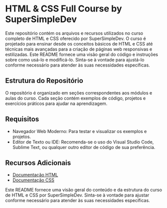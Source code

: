 # HTML & CSS Full Course by SuperSimpleDev
Este repositório contém os arquivos e recursos utilizados no curso completo de HTML e CSS oferecido por SuperSimpleDev. O curso é projetado para ensinar desde os conceitos básicos de HTML e CSS até técnicas mais avançadas para a criação de páginas web responsivas e estilizadas.
Este README fornece uma visão geral do código e instruções sobre como usá-lo e modificá-lo. Sinta-se à vontade para ajustá-lo conforme necessário para atender às suas necessidades específicas.
## Estrutura do Repositório
O repositório é organizado em seções correspondentes aos módulos e aulas do curso. Cada seção contém exemplos de código, projetos e exercícios práticos para ajudar na aprendizagem.
## Requisitos
- Navegador Web Moderno: Para testar e visualizar os exemplos e projetos.
- Editor de Texto ou IDE: Recomenda-se o uso do Visual Studio Code, Sublime Text, ou qualquer outro editor de código de sua preferência.
## Recursos Adicionais
- [Documentação HTML](https://developer.mozilla.org/pt-BR/docs/Web/HTML/Element)
- [Documentação CSS](https://developer.mozilla.org/pt-BR/docs/Web/CSS/Reference)

Este README fornece uma visão geral do conteúdo e da estrutura do curso de HTML e CSS por SuperSimpleDev. Sinta-se à vontade para ajustar conforme necessário para atender às suas necessidades específicas.
 
